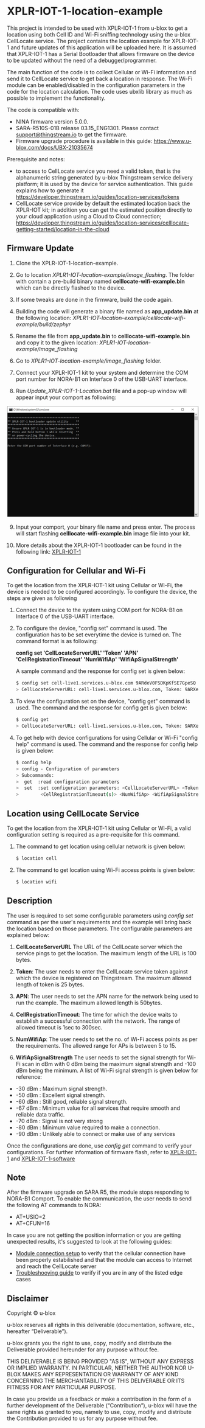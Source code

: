 # XPLR-IOT-1-location-example

This project is intended to be used with XPLR-IOT-1 from u-blox to get a location using both Cell ID and Wi-Fi sniffing technology using the u-blox CellLocate service. The project contains the location example for XPLR-IOT-1 and future updates of this application will be uploaded here. It is assumed that XPLR-IOT-1 has a Serial Bootloader that allows firmware on the device to be updated without the need of a debugger/programmer.

The main function of the code is to collect Cellular or Wi-Fi information and send it to CellLocate service to get back a location in response. The Wi-Fi module can be enabled/disabled in the configuration parameters in the code for the location calculation. The code uses ubxlib library as much as possible to implement the functionality.

The code is compatible with:
- NINA firmware version 5.0.0. 
- SARA-R510S-01B release 03.15_ENG1301. Please contact support@thingstream.io to get the firmware.
- Firmware upgrade procedure is available in this guide: https://www.u-blox.com/docs/UBX-21035674

Prerequisite and notes:
- to access to CellLocate service you need a valid token, that is the alphanumeric string generated by u-blox Thingstream service delivery platform; it is used by the device for service authentication. This guide explains how to generate it
https://developer.thingstream.io/guides/location-services/tokens
- CellLocate service provide by default the estimated location back the XPLR-IOT kit; in addition you can get the estimated position directly to your cloud application using a Cloud to Cloud connection;
https://developer.thingstream.io/guides/location-services/celllocate-getting-started/location-in-the-cloud


## Firmware Update

1. Clone the XPLR-IOT-1-location-example.

2. Go to location *XPLR1-IOT-location-example/image_flashing*. The folder with contain a pre-build binary named **celllocate-wifi-example.bin** which can be directly flashed to the device. 

3. If some tweaks are done in the firmware, build the code again.   

4. Building the code will generate a binary file named as **app_update.bin** at the following location:
*XPLR1-IOT-location-example/celllocate-wifi-example/build/zephyr*

5. Rename the file from **app_update.bin** to **celllocate-wifi-example.bin** and copy it to the given location: 
*XPLR1-IOT-location-example/image_flashing*

6. Go to *XPLR1-IOT-location-example/image_flashing* folder. 

7. Connect your XPLR-IOT-1 kit to your system and determine the COM port number for NORA-B1 on Interface 0 of the USB-UART interface. 

8. Run *Update_XPLR-IOT-1-Location.bat* file and a pop-up window will appear input your comport as following:

![Bat file pop-up](../imgs/bat.PNG?raw=true)

9. Input your comport, your binary file name and press enter. The process will start flashing **celllocate-wifi-example.bin** image file into your kit.

10. More details about the XPLR-IOT-1 bootloader can be found in the following link: [XPLR-IOT-1](https://github.com/u-blox/XPLR-IOT-1-software/tree/main/tools_and_compiled_images)


## Configuration for Cellular and Wi-Fi
To get the location from the XPLR-IOT-1 kit using Cellular or Wi-Fi, the device is needed to be configured accordingly. To configure the device, the steps are given as following

1. Connect the device to the system using COM port for NORA-B1 on Interface 0 of the USB-UART interface.

2. To configure the device, "config set" command is used. The configuration has to be set everytime the device is turned on. The command format is as following:

    **config set 'CellLocateServerURL' 'Token' 'APN' 'CellRegistrationTimeout' 'NumWifiAp' 'WifiApSignalStrength'**

    A sample command and the response for config set is given below:
    ```sh
    $ config set cell-live1.services.u-blox.com 9ARdeV0FSDKpKfSE7GpeSQ tsiot 30 10 -90
    > CellLocateServerURL: cell-live1.services.u-blox.com, Token: 9ARXeV0FSDKpKfKE7ZpeSQ, APN: tsiot, CellRegistrationTimeout: 30, NumWifiAp: 10, WifiApSignalStrength: -90
    ```

3. To view the configuration set on the device, "config get" command is used.
The command and the response for config get is given below:
    ```sh
    $ config get
    > CellLocateServerURL: cell-live1.services.u-blox.com, Token: 9ARXeV0FSDKpKfKE7ZpeSQ, APN: tsiot, CellRegistrationTimeout: 30, NumWifiAp: 10, WifiApSignalStrength: -90
    ```

4. To get help with device configurations for using Cellular or Wi-Fi "config help" command is used.
The command and the response for config help is given below: 
    ```sh
    $ config help
    > config - Configuration of parameters
    > Subcommands:
    >  get  :read configuration parameters
    >  set  :set configuration parameters: <CellLocateServerURL> <Token> <APN>
    >        <CellRegistrationTimeout(s)> <NumWifiAp> <WifiApSignalStrength(dbm)>
    ```

## Location using CellLocate Service
To get the location from the XPLR-IOT-1 kit using Cellular or Wi-Fi, a valid configuration setting is required as a pre-requisite for this command.

1. The command to get location using cellular network is given below:
    ```sh
    $ location cell
    ```

2. The command to get location using Wi-Fi access points is given below:
    ```sh
    $ location wifi
    ```


## Description

The user is required to set some configurable parameters using *config set* command as per the user's requirements and the example will bring back the location based on those parameters. The configurable parameters are explained below: 

1. **CellLocateServerURL**
The URL of the CellLocate server which the service pings to get the location. The maximum length of the URL is 100 bytes. 


2. **Token**:
The user needs to enter the CellLocate service token against which the device is registered on Thingstream. The maximum allowed length of token is 25 bytes. 

3. **APN**:
The user needs to set the APN name for the network being used to run the example. The maximum allowed length is 50bytes. 

4. **CellRegistrationTimeout**:
The time for which the device waits to establish a successful connection with the network. The range of allowed timeout is 1sec to 300sec.  

5. **NumWifiAp**: 
The user needs to set the no. of Wi-Fi access points as per the requirements. The allowed range for APs is between 5 to 15. 

6. **WifiApSignalStrength**
The user needs to set the signal strength for Wi-Fi scan in dBm with 0 dBm being the maximum signal strength and -100 dBm being the minimum.
A list of Wi-Fi signal strength is given below for reference:  

* -30 dBm	: Maximum signal strength.
* -50 dBm	: Excellent signal strength.
* -60 dBm	: Still good, reliable signal strength.
* -67 dBm	: Minimum value for all services that require smooth and reliable data traffic.
* -70 dBm	: Signal is not very strong
* -80 dBm	: Minimum value required to make a connection.
* -90 dBm	: Unlikely able to connect or make use of any services 



Once the configurations are done, use *config get* command to verify your configurations. For further information of firmware flash, refer to [XPLR-IOT-1](https://github.com/u-blox/XPLR-IOT-1) and [XPLR-IOT-1-software](https://github.com/u-blox/XPLR-IOT-1-software#programmingbuilding-the-firmware)   


## Note

After the firmware upgrade on SARA R5, the module stops responding to NORA-B1 Comport. To enable the communication, the user needs to send the following AT commands to NORA: 

  - AT+USIO=2
  - AT+CFUN=16

In case you are not getting the position information or you are getting unexpected results, it's suggested to look at the following guides:
- [Module connection setup](https://developer.thingstream.io/guides/location-services/celllocate-getting-started/module-connection-setup) to verify that the cellular connection have been properly estabilished and that the module can access to Internet and reach the CellLocate server
- [Troubleshooying guide](https://developer.thingstream.io/guides/location-services/celllocate-getting-started/celllocate-troubleshooting-guide) to verify if you are in any of the listed edge cases



## Disclaimer
Copyright © u-blox

u-blox reserves all rights in this deliverable (documentation, software, etc., hereafter “Deliverable”).

u-blox grants you the right to use, copy, modify and distribute the Deliverable provided hereunder for any purpose without fee.

THIS DELIVERABLE IS BEING PROVIDED "AS IS", WITHOUT ANY EXPRESS OR IMPLIED WARRANTY. IN PARTICULAR, NEITHER THE AUTHOR NOR U-BLOX MAKES ANY REPRESENTATION OR WARRANTY OF ANY KIND CONCERNING THE MERCHANTABILITY OF THIS DELIVERABLE OR ITS FITNESS FOR ANY PARTICULAR PURPOSE.

In case you provide us a feedback or make a contribution in the form of a further development of the Deliverable (“Contribution”), u-blox will have the same rights as granted to you, namely to use, copy, modify and distribute the Contribution provided to us for any purpose without fee.
